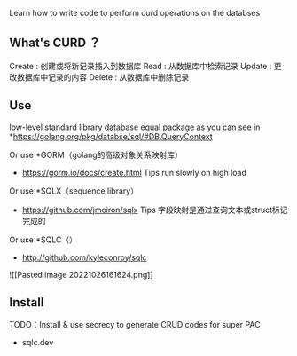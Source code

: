Learn how to write code to perform curd operations on the databses  

## What's CURD ？

Create : 创建或将新记录插入到数据库
Read : 从数据库中检索记录
Update : 更改数据库中记录的内容
Delete : 从数据库中删除记录


## Use

low-level standard library database equal package as you can see in
*https://golang.org/pkg/databse/sql/#DB.QueryContext

Or use  *GORM（golang的高级对象关系映射库）
* https://gorm.io/docs/create.html
	Tips
		run slowly on high load

Or use  *SQLX（sequence library） 
* https://github.com/jmoiron/sqlx
	Tips
		字段映射是通过查询文本或struct标记完成的

Or use *SQLC（）
 * http://github.com/kyleconroy/sqlc


![[Pasted image 20221026161624.png]]


## Install

TODO：Install & use secrecy to generate CRUD codes for super PAC 

* sqlc.dev

